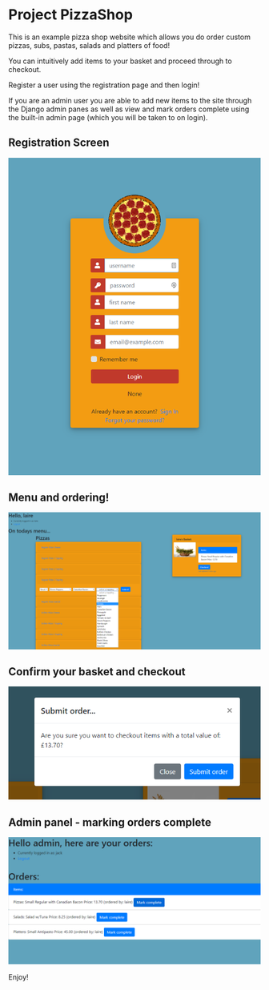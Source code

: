 # Project PizzaShop

This is an example pizza shop website which allows you do order custom pizzas, subs, pastas, salads and platters of food!

You can intuitively add items to your basket and proceed through to checkout.

Register a user using the registration page and then login!

If you are an admin user you are able to add new items to the site through the Django admin panes as well as view and mark orders complete using the built-in admin page (which you will be taken to on login).

## Registration Screen
![Image description](img/pizza_registration.png)

## Menu and ordering!
![Image description](img/Pizza_store.png)

## Confirm your basket and checkout
![Image description](img/pizza_store_confirmation.png)

## Admin panel - marking orders complete
![Image description](img/pizza_admin.png)

Enjoy!
